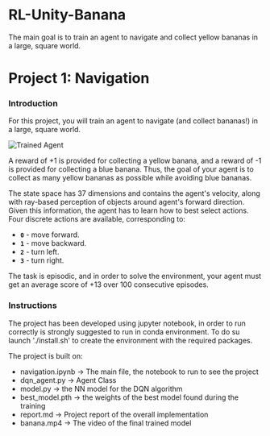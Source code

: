 # RL-Unity-Banana
The main goal is to train an agent to navigate and collect yellow bananas in a large, square world.


[//]: # (Image References)

[image1]: https://user-images.githubusercontent.com/10624937/42135619-d90f2f28-7d12-11e8-8823-82b970a54d7e.gif "Trained Agent"

# Project 1: Navigation

### Introduction

For this project, you will train an agent to navigate (and collect bananas!) in a large, square world.  

![Trained Agent][image1]

A reward of +1 is provided for collecting a yellow banana, and a reward of -1 is provided for collecting a blue banana.  Thus, the goal of your agent is to collect as many yellow bananas as possible while avoiding blue bananas.  

The state space has 37 dimensions and contains the agent's velocity, along with ray-based perception of objects around agent's forward direction.  Given this information, the agent has to learn how to best select actions.  Four discrete actions are available, corresponding to:
- **`0`** - move forward.
- **`1`** - move backward.
- **`2`** - turn left.
- **`3`** - turn right.

The task is episodic, and in order to solve the environment, your agent must get an average score of +13 over 100 consecutive episodes. 

### Instructions

The project has been developed using jupyter notebook, in order to run correctly is strongly suggested to run in conda environment. To do su launch './install.sh' to create the environment with the required packages.

The project is built on:

* navigation.ipynb -> The main file, the notebook to run to see the project
* dqn_agent.py -> Agent Class
* model.py -> the NN model for the DQN algorithm
* best_model.pth -> the weights of the best model found during the training
* report.md -> Project report of the overall implementation
* banana.mp4 -> The video of the final trained model
